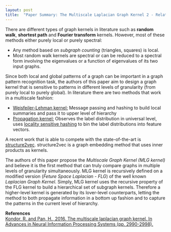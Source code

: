 ```yaml
---
layout: post
title:  "Paper Summary: The Multiscale Laplacian Graph Kernel 2 - Related Work"
---
```

There are different types of graph kernels in literature such as **random walk**, **shortest path** and **Fourier transform** kernels. However, most of these methods either purely local or purely spectral:
- Any method based on *subgraph counting* (triangles, squares) is local.
- Most random walk kernels are spectral or can be reduced to a spectral form involving the eigenvalues or a function of eigenvalues of its two input graphs.

Since both local and global patterns of a graph can be important in a graph pattern recognition task, the authors of this paper aim to design a graph kernel that is sensitive to patterns in different levels of granularity (from purely local to purely global). In literature there are two methods that work in a multiscale fashion:
- [Weisfeiler-Lehman kernel:](http://www.jmlr.org/papers/volume12/shervashidze11a/shervashidze11a.pdf) Message passing and hashing to build local summaries and pass it to upper level of hierarchy
- [Propagation kernel:](https://link.springer.com/article/10.1007/s10994-015-5517-9) Observes the label distribution in universal level, uses [locality sensitive hashing](https://en.wikipedia.org/wiki/Locality-sensitive_hashing) to bin the label distributions into feature vectors.

A recent work that is able to compete with the state-of-the-art is [structure2vec](http://proceedings.mlr.press/v48/daib16.pdf). structure2vec is a graph embedding method that uses inner products as kernels.

The authors of this paper propose the *Multiscale Graph Kernel (MLG kernel)* and believe it is the first method that can truly compare graphs in multiple levels of granularity simultaneously. MLG kernel is recursively defined on a modified version (*Feture Space Laplacian - FLG*) of the well known *Laplacian Graph Kernel*. Simply, MLG kernel uses the recursive property of the FLG kernel to build a hierarchical set of subgraph kernels. Therefore a higher-level kernel is generated by its lover-level counterparts, letting the method to both propagate information in a bottom up fashion and to capture the patterns in the current level of hierarchy.

**References**  
[Kondor, R. and Pan, H., 2016. The multiscale laplacian graph kernel. In Advances in Neural Information Processing Systems (pp. 2990-2998).](https://papers.nips.cc/paper/6135-the-multiscale-laplacian-graph-kernel.pdf)
